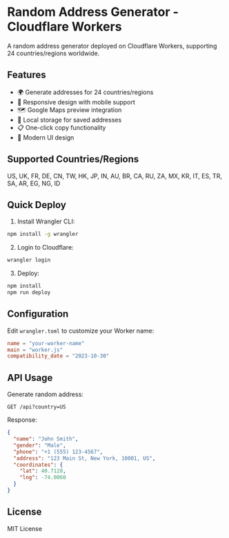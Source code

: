 # Random Address Generator - Cloudflare Workers

A random address generator deployed on Cloudflare Workers, supporting 24 countries/regions worldwide.

## Features

- 🌍 Generate addresses for 24 countries/regions
- 📱 Responsive design with mobile support
- 🗺️ Google Maps preview integration
- 💾 Local storage for saved addresses
- 📋 One-click copy functionality
- 🎨 Modern UI design

## Supported Countries/Regions

US, UK, FR, DE, CN, TW, HK, JP, IN, AU, BR, CA, RU, ZA, MX, KR, IT, ES, TR, SA, AR, EG, NG, ID

## Quick Deploy

1. Install Wrangler CLI:
```bash
npm install -g wrangler
```

2. Login to Cloudflare:
```bash
wrangler login
```

3. Deploy:
```bash
npm install
npm run deploy
```

## Configuration

Edit `wrangler.toml` to customize your Worker name:
```toml
name = "your-worker-name"
main = "worker.js"
compatibility_date = "2023-10-30"
```

## API Usage

Generate random address:
```
GET /api?country=US
```

Response:
```json
{
  "name": "John Smith",
  "gender": "Male", 
  "phone": "+1 (555) 123-4567",
  "address": "123 Main St, New York, 10001, US",
  "coordinates": {
    "lat": 40.7128,
    "lng": -74.0060
  }
}
```

## License

MIT License 
